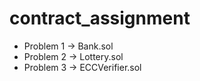# contract_assignment

* Problem 1 -> Bank.sol
* Problem 2 -> Lottery.sol
* Problem 3 -> ECCVerifier.sol